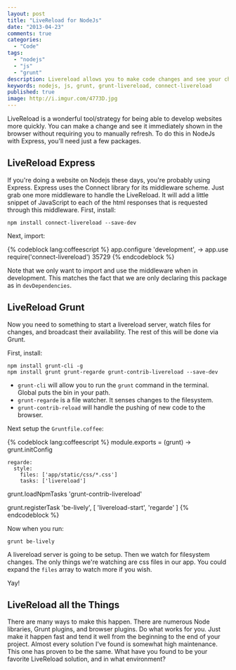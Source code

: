 ```yaml
---
layout: post
title: "LiveReload for NodeJs"
date: "2013-04-23"
comments: true
categories:
  - "Code"
tags:
  - "nodejs"
  - "js"
  - "grunt"
description: Livereload allows you to make code changes and see your changes in the browser without refreshing.
keywords: nodejs, js, grunt, grunt-livereload, connect-livereload
published: true
image: http://i.imgur.com/4773D.jpg
---
```


LiveReload is a wonderful tool/strategy for being able to develop websites more quickly.  You can make a change and see it immediately shown in the browser without requiring you to manually refresh.  To do this in NodeJs with Express, you'll need just a few packages.

<!--more-->

## LiveReload Express

If you're doing a website on Nodejs these days, you're probably using Express.  Express uses the Connect library for its middleware scheme.  Just grab one more middleware to handle the LiveReload.  It will add a little snippet of JavaScript to each of the html responses that is requested through this middleware.  First, install:

```
npm install connect-livereload --save-dev
```

Next, import:

{% codeblock lang:coffeescript %}
app.configure 'development', ->
  app.use require('connect-livereload') 35729
{% endcodeblock %}

Note that we only want to import and use the middleware when in development.  This matches the fact that we are only declaring this package as in `devDependencies`.

## LiveReload Grunt

Now you need to something to start a livereload server, watch files for changes, and broadcast their availability.  The rest of this will be done via Grunt.

First, install:

```
npm install grunt-cli -g
npm install grunt grunt-regarde grunt-contrib-livereload --save-dev
```

- `grunt-cli` will allow you to run the `grunt` command in the terminal.  Global puts the bin in your path.
- `grunt-regarde` is a file watcher.  It senses changes to the filesystem.
- `grunt-contrib-reload` will handle the pushing of new code to the browser.

Next setup the `Gruntfile.coffee`:

{% codeblock lang:coffeescript %}
module.exports = (grunt) ->
  grunt.initConfig

    regarde:
      style:
        files: ['app/static/css/*.css']
        tasks: ['livereload']

  grunt.loadNpmTasks 'grunt-contrib-livereload'

  grunt.registerTask 'be-lively', [ 'livereload-start', 'regarde' ]
{% endcodeblock %}

Now when you run:

```
grunt be-lively
```

A livereload server is going to be setup.  Then we watch for filesystem changes.  The only things we're watching are css files in our app.  You could expand the `files` array to watch more if you wish.

Yay!

## LiveReload all the Things

There are many ways to make this happen.  There are numerous Node libraries, Grunt plugins, and browser plugins.  Do what works for you.  Just make it happen fast and tend it well from the beginning to the end of your project.  Almost every solution I've found is somewhat high maintenance.  This one has proven to be the same.  What have you found to be your favorite LiveReload solution, and in what environment?
